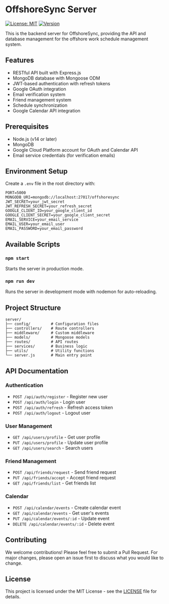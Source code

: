 # OffshoreSync Server

[![License: MIT](https://img.shields.io/badge/License-MIT-yellow.svg)](https://opensource.org/licenses/MIT)
[![Version](https://img.shields.io/badge/version-0.3.0-blue.svg)](https://semver.org)

This is the backend server for OffshoreSync, providing the API and database management for the offshore work schedule management system.

## Features

- RESTful API built with Express.js
- MongoDB database with Mongoose ODM
- JWT-based authentication with refresh tokens
- Google OAuth integration
- Email verification system
- Friend management system
- Schedule synchronization
- Google Calendar API integration

## Prerequisites

- Node.js (v14 or later)
- MongoDB
- Google Cloud Platform account for OAuth and Calendar API
- Email service credentials (for verification emails)

## Environment Setup

Create a `.env` file in the root directory with:

```env
PORT=5000
MONGODB_URI=mongodb://localhost:27017/offshoresync
JWT_SECRET=your_jwt_secret
JWT_REFRESH_SECRET=your_refresh_secret
GOOGLE_CLIENT_ID=your_google_client_id
GOOGLE_CLIENT_SECRET=your_google_client_secret
EMAIL_SERVICE=your_email_service
EMAIL_USER=your_email_user
EMAIL_PASSWORD=your_email_password
```

## Available Scripts

### `npm start`

Starts the server in production mode.

### `npm run dev`

Runs the server in development mode with nodemon for auto-reloading.

## Project Structure

```
server/
├── config/         # Configuration files
├── controllers/    # Route controllers
├── middleware/     # Custom middleware
├── models/         # Mongoose models
├── routes/         # API routes
├── services/       # Business logic
├── utils/          # Utility functions
└── server.js       # Main entry point
```

## API Documentation

### Authentication
- `POST /api/auth/register` - Register new user
- `POST /api/auth/login` - Login user
- `POST /api/auth/refresh` - Refresh access token
- `POST /api/auth/logout` - Logout user

### User Management
- `GET /api/users/profile` - Get user profile
- `PUT /api/users/profile` - Update user profile
- `GET /api/users/search` - Search users

### Friend Management
- `POST /api/friends/request` - Send friend request
- `PUT /api/friends/accept` - Accept friend request
- `GET /api/friends/list` - Get friends list

### Calendar
- `POST /api/calendar/events` - Create calendar event
- `GET /api/calendar/events` - Get user's events
- `PUT /api/calendar/events/:id` - Update event
- `DELETE /api/calendar/events/:id` - Delete event

## Contributing

We welcome contributions! Please feel free to submit a Pull Request. For major changes, please open an issue first to discuss what you would like to change.

## License

This project is licensed under the MIT License - see the [LICENSE](LICENSE) file for details.
